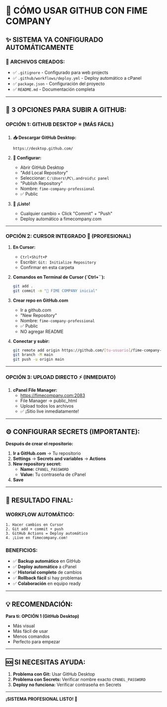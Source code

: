 # 🚀 CÓMO USAR GITHUB CON FIME COMPANY

## ✨ SISTEMA YA CONFIGURADO AUTOMÁTICAMENTE

### 📁 **ARCHIVOS CREADOS:**
- ✅ `.gitignore` - Configurado para web projects
- ✅ `.github/workflows/deploy.yml` - Deploy automático a cPanel
- ✅ `package.json` - Configuración del proyecto
- ✅ `README.md` - Documentación completa

---

## 🎯 **3 OPCIONES PARA SUBIR A GITHUB:**

### **OPCIÓN 1: GITHUB DESKTOP** ⭐ (MÁS FÁCIL)

1. **📥 Descargar GitHub Desktop:**
   ```
   https://desktop.github.com/
   ```

2. **🔧 Configurar:**
   - Abrir GitHub Desktop
   - "Add Local Repository"
   - Seleccionar: `C:\Users\PC\.android\c panel`
   - "Publish Repository"
   - Nombre: `fime-company-professional`
   - ✅ Public

3. **🚀 ¡Listo!**
   - Cualquier cambio = Click "Commit" + "Push"
   - Deploy automático a fimecompany.com

---

### **OPCIÓN 2: CURSOR INTEGRADO** 💎 (PROFESIONAL)

1. **En Cursor:**
   - `Ctrl+Shift+P`
   - Escribir: `Git: Initialize Repository`
   - Confirmar en esta carpeta

2. **Comandos en Terminal de Cursor (`Ctrl+``):**
   ```bash
   git add .
   git commit -m "🚀 FIME COMPANY inicial"
   ```

3. **Crear repo en GitHub.com**
   - Ir a github.com
   - "New Repository"
   - Nombre: `fime-company-professional`
   - ✅ Public
   - NO agregar README

4. **Conectar y subir:**
   ```bash
   git remote add origin https://github.com/[tu-usuario]/fime-company-professional.git
   git branch -M main
   git push -u origin main
   ```

---

### **OPCIÓN 3: UPLOAD DIRECTO** ⚡ (INMEDIATO)

1. **cPanel File Manager:**
   - https://fimecompany.com:2083
   - File Manager → public_html
   - Upload todos los archivos
   - ✅ ¡Sitio live inmediatamente!

---

## ⚙️ **CONFIGURAR SECRETS (IMPORTANTE):**

**Después de crear el repositorio:**

1. **Ir a GitHub.com** → Tu repositorio
2. **Settings** → **Secrets and variables** → **Actions**
3. **New repository secret:**
   - **Name:** `CPANEL_PASSWORD`
   - **Value:** Tu contraseña de cPanel
4. **Save**

---

## 🎉 **RESULTADO FINAL:**

### **WORKFLOW AUTOMÁTICO:**
```
1. Hacer cambios en Cursor
2. Git add + commit + push
3. GitHub Actions = Deploy automático
4. ¡Live en fimecompany.com!
```

### **BENEFICIOS:**
- ✅ **Backup automático** en GitHub
- ✅ **Deploy automático** a cPanel
- ✅ **Historial completo** de cambios
- ✅ **Rollback fácil** si hay problemas
- ✅ **Colaboración** en equipo ready

---

## 💡 **RECOMENDACIÓN:**

**Para ti: OPCIÓN 1 (GitHub Desktop)**
- Más visual
- Más fácil de usar
- Menos comandos
- Perfecto para empezar

---

## 🆘 **SI NECESITAS AYUDA:**

1. **Problema con Git:** Usar GitHub Desktop
2. **Problema con Secrets:** Verificar nombre exacto `CPANEL_PASSWORD`
3. **Deploy no funciona:** Verificar contraseña en Secrets

---

**¡SISTEMA PROFESIONAL LISTO! 🏢**
